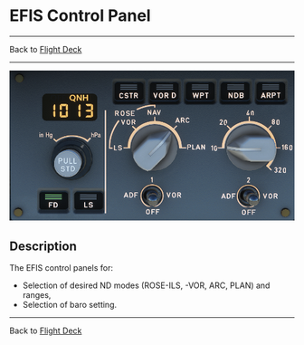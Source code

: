 # EFIS Control Panel

---

Back to [Flight Deck](../flight-deck.md)

---

![EFIS Control](../../assets/a32nx-briefing/EFIS_Control.png "EFIS Control")

## Description

The EFIS control panels for:

- Selection of desired ND modes (ROSE-ILS, -VOR, ARC, PLAN) and ranges,
- Selection of baro setting.


---

Back to [Flight Deck](../flight-deck.md)

